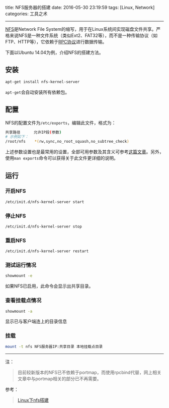 title: NFS服务器的搭建
date: 2016-05-30 23:19:59
tags: [Linux, Network]
categories: 工具之术

---

[NFS](https://zh.wikipedia.org/wiki/%E7%BD%91%E7%BB%9C%E6%96%87%E4%BB%B6%E7%B3%BB%E7%BB%9F)是Network File System的缩写，用于在Linux系统间实现磁盘文件共享。严格来说NFS是一种文件系统（类似Ext2、FAT32等），而不是一种传输协议（如FTP、HTTP等），它依赖于[RPC协议](https://zh.wikipedia.org/wiki/%E9%81%A0%E7%A8%8B%E9%81%8E%E7%A8%8B%E8%AA%BF%E7%94%A8)进行数据传输。

下面以Ubuntu 14.04为例，介绍NFS的搭建方法。

<!--more-->

## **安装** ##
``` bash
apt-get install nfs-kernel-server
```
`apt-get`会自动安装所有依赖包。

## **配置** ##
NFS的配置文件为`/etc/exports`，编辑此文件，格式为：
``` bash
共享路径      允许IP段(参数)
# 示例如下：
/root/nfs    *(rw,sync,no_root_squash,no_subtree_check)
```
上述参数设置也是最常用的设置，全部可用参数及其含义可参考[这篇文章](http://blog.csdn.net/yusiguyuan/article/details/9494385)。另外，使用`man exports`命令可以获得关于此文件更详细的说明。

## **运行** ##

### 开启NFS
``` bash
/etc/init.d/nfs-kernel-server start
```

### 停止NFS
``` bash
/etc/init.d/nfs-kernel-server stop
```

### 重启NFS
``` bash
/etc/init.d/nfs-kernel-server restart
```

### 测试运行情况
``` bash
showmount -e
```
如果NFS已启用，此命令会显示出共享目录。

### 查看挂载点情况
``` bash
showmount -a
```
显示已与客户端连上的目录信息


### 挂载
``` bash
mount -t nfs NFS服务器IP:共享目录 本地挂载点目录
```

----------

注：
> 目前较新版本的NFS已不依赖于portmap，而使用rpcbind代替，网上相关文章中与portmap相关的部分已不再需要。

参考：
> [Linux下nfs搭建](http://lxw66.blog.51cto.com/5547576/1308679)

